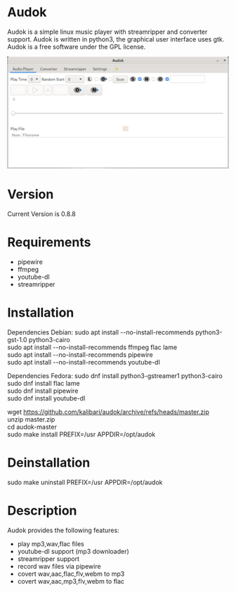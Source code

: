 Audok
======
Audok is a simple linux music player with streamripper and converter support. Audok is written in python3, the graphical user interface uses gtk. Audok is a free software under the GPL license.

![Screenshot](https://github.com/kalibari/audok/blob/master/audok/screenshot.png)


Version
======
Current Version is 0.8.8


Requirements
======
- pipewire
- ffmpeg
- youtube-dl
- streamripper


Installation
======
Dependencies Debian:
sudo apt install --no-install-recommends python3-gst-1.0 python3-cairo<br/>
sudo apt install --no-install-recommends ffmpeg flac lame<br/>
sudo apt install --no-install-recommends pipewire<br/>
sudo apt install --no-install-recommends youtube-dl<br/>

Dependencies Fedora:
sudo dnf install python3-gstreamer1 python3-cairo<br/>
sudo dnf install flac lame<br/>
sudo dnf install pipewire<br/>
sudo dnf install youtube-dl<br/>

wget https://github.com/kalibari/audok/archive/refs/heads/master.zip<br/>
unzip master.zip<br/>
cd audok-master<br/>
sudo make install PREFIX=/usr APPDIR=/opt/audok<br/>


Deinstallation
======
sudo make uninstall PREFIX=/usr APPDIR=/opt/audok<br/>


Description
======
Audok provides the following features:
- play mp3,wav,flac files
- youtube-dl support (mp3 downloader)
- streamripper support
- record wav files via pipewire
- covert wav,aac,flac,flv,webm to mp3
- covert wav,aac,mp3,flv,webm to flac
